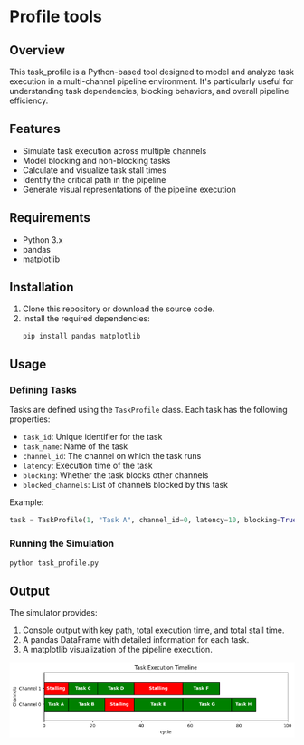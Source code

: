 # Profile tools

## Overview
This task_profile is a Python-based tool designed to model and analyze task execution in a multi-channel pipeline environment. It's particularly useful for understanding task dependencies, blocking behaviors, and overall pipeline efficiency.

## Features
- Simulate task execution across multiple channels
- Model blocking and non-blocking tasks
- Calculate and visualize task stall times
- Identify the critical path in the pipeline
- Generate visual representations of the pipeline execution

## Requirements
- Python 3.x
- pandas
- matplotlib

## Installation
1. Clone this repository or download the source code.
2. Install the required dependencies:
   ```
   pip install pandas matplotlib
   ```

## Usage

### Defining Tasks
Tasks are defined using the `TaskProfile` class. Each task has the following properties:
- `task_id`: Unique identifier for the task
- `task_name`: Name of the task
- `channel_id`: The channel on which the task runs
- `latency`: Execution time of the task
- `blocking`: Whether the task blocks other channels
- `blocked_channels`: List of channels blocked by this task

Example:
```python
task = TaskProfile(1, "Task A", channel_id=0, latency=10, blocking=True, blocked_channels=[1])
```

### Running the Simulation
```
python task_profile.py
```

## Output
The simulator provides:
1. Console output with key path, total execution time, and total stall time.
2. A pandas DataFrame with detailed information for each task.
3. A matplotlib visualization of the pipeline execution.

![alt text](./img/demo.png)




